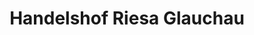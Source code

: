 ---
title: "Handelshof Riesa Glauchau"
url: /glauchau/handelshof-riesa-glauchau/
shop: Großhandel
---
